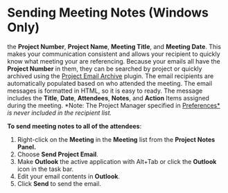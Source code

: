 # Sending Meeting Notes (Windows Only)

the **Project Number**, **Project Name**, **Meeting Title**, and **Meeting Date**. This makes your communication consistent and allows your recipient to quickly know what meeting your are referencing. Because your emails all have the **Project Number** in them, they can be searched by project or quickly archived using the [Project Email Archive](<Project Email Archive Plugin>) plugin. The email recipients are automatically populated based on who attended the meeting. The email messages is formatted in HTML, so it is easy to ready. The message includes the **Title**, **Date**, **Attendees**, **Notes**, and **Action** Items assigned during the meeting. *Note: The Project Manager specified in [Preferences*](Preferences ) *is never included in the recipient list.*

**To send meeting notes to all of the attendees**:
1. Right-click on the **Meeting** in the **Meeting** list from the **Project Notes Panel.**
2. Choose **Send Project Email**.
3. Make **Outlook** the active application with Alt+Tab or click the **Outlook** icon in the task bar.
4. Edit your email contents in **Outlook**.
5. Click **Send** to send the email.